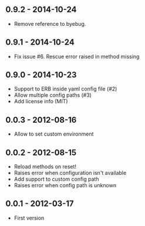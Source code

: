 ## 0.9.2 - 2014-10-24

* Remove reference to byebug.

## 0.9.1 - 2014-10-24

* Fix issue #6. Rescue error raised in method missing

## 0.9.0 - 2014-10-23

* Support to ERB inside yaml config file (#2)
* Allow multiple config paths (#3)
* Add license info (MIT)

## 0.0.3 - 2012-08-16

* Allow to set custom environment

## 0.0.2 - 2012-08-15

* Reload methods on reset!
* Raises error when configuration isn't available
* Add support to custom config path
* Raises error when config path is unknown

## 0.0.1 - 2012-03-17

* First version
